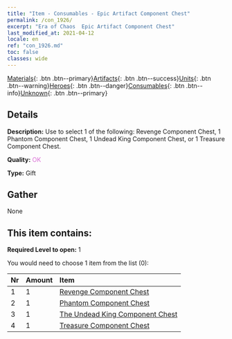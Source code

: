 ```yaml
---
title: "Item - Consumables - Epic Artifact Component Chest"
permalink: /con_1926/
excerpt: "Era of Chaos  Epic Artifact Component Chest"
last_modified_at: 2021-04-12
locale: en
ref: "con_1926.md"
toc: false
classes: wide
---
```

 [Materials](/Items/){: .btn .btn--primary}[Artifacts](/Items/Artifacts/){: .btn .btn--success}[Units](/Items/Units/){: .btn .btn--warning}[Heroes](/Items/Heroes/){: .btn .btn--danger}[Consumables](/Items/Consumables/){: .btn .btn--info}[Unknown](/Items/Unknown/){: .btn .btn--primary}

## Details
 **Description:** Use to select 1 of the following: Revenge Component Chest, 1 Phantom Component Chest, 1 Undead King Component Chest, or 1 Treasure Component Chest.

 **Quality:** <span style="color: #DA70D6">OK</span>

 **Type:** Gift

## Gather

  None

## This item contains:

 **Required Level to open:** 1

 You would need to choose 1 item from the list (0):

  | Nr | Amount |     Item    |
  |:---|:-------|:------------|
  | 1 | 1 | [Revenge Component Chest](/Items/con_1386/) | 
  | 2 | 1 | [Phantom Component Chest](/Items/con_1339/) | 
  | 3 | 1 | [The Undead King Component Chest](/Items/con_1340/) | 
  | 4 | 1 | [Treasure Component Chest](/Items/con_1383/) | 
